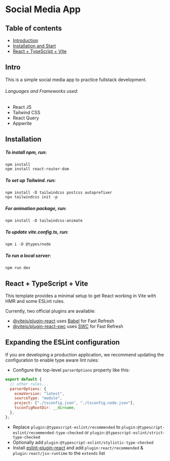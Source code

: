 # Social Media App

## Table of contents

- [Introduction](#Intro)
- [Installation and Start](#Installation)
- [React + TypeScript + Vite](#react--typescript--vite)

## Intro

This is a simple social media app to practice fullstack development.

###### Languages and Frameworks used:

- React JS
- Tailwind CSS
- React Query
- Appwrite

## Installation

##### To install npm, run:

```
npm install
npm install react-router-dom
```

##### To set up Tailwind. run:

```
npm install -D tailwindcss postcss autoprefixer
npx tailwindcss init -p
```

##### For animation package, run:

```
npm install -D tailwindcss-animate
```

##### To update vite.config.ts, run:

```
npm i -D @types/node
```

##### To run a local server:

```
npm run dev
```

## React + TypeScript + Vite

This template provides a minimal setup to get React working in Vite with HMR and some ESLint rules.

Currently, two official plugins are available:

- [@vitejs/plugin-react](https://github.com/vitejs/vite-plugin-react/blob/main/packages/plugin-react/README.md) uses [Babel](https://babeljs.io/) for Fast Refresh
- [@vitejs/plugin-react-swc](https://github.com/vitejs/vite-plugin-react-swc) uses [SWC](https://swc.rs/) for Fast Refresh

## Expanding the ESLint configuration

If you are developing a production application, we recommend updating the configuration to enable type aware lint rules:

- Configure the top-level `parserOptions` property like this:

```js
export default {
  // other rules...
  parserOptions: {
    ecmaVersion: "latest",
    sourceType: "module",
    project: ["./tsconfig.json", "./tsconfig.node.json"],
    tsconfigRootDir: __dirname,
  },
};
```


- Replace `plugin:@typescript-eslint/recommended` to `plugin:@typescript-eslint/recommended-type-checked` or `plugin:@typescript-eslint/strict-type-checked`
- Optionally add `plugin:@typescript-eslint/stylistic-type-checked`
- Install [eslint-plugin-react](https://github.com/jsx-eslint/eslint-plugin-react) and add `plugin:react/recommended` & `plugin:react/jsx-runtime` to the `extends` list
